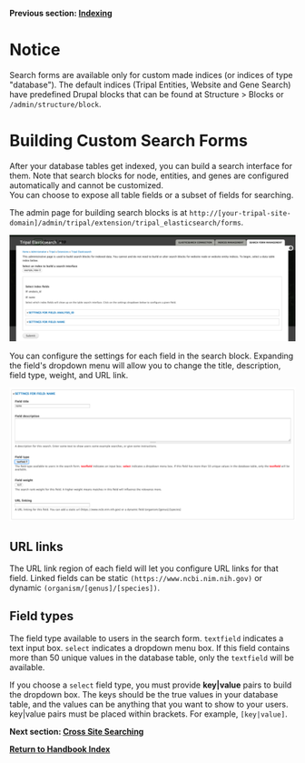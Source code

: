 **Previous section:  [Indexing](indexing.md)**

# Notice
Search forms are available only for custom made indices (or indices of type "database"). The default indices (Tripal Entities, Website and Gene Search) have predefined Drupal blocks that can be found at Structure > Blocks or `/admin/structure/block`.

# Building Custom Search Forms
After your database tables get indexed, you can build a search interface for them.  Note that search blocks for node, entities, and genes are configured automatically and cannot be customized.  
You can choose to expose all table fields or a subset of fields for searching.

The admin page for building search blocks is at `http://[your-tripal-site-domain]/admin/tripal/extension/tripal_elasticsearch/forms`.

![search block](../images/build-search-block.png)

You can configure the settings for each field in the search block.  Expanding the field's dropdown menu will allow you to change the title, description, field type, weight, and URL link.

![alter search interface](../images/alter-search-block.png)

## URL links

The URL link region of each field will let you configure URL links for that field. Linked fields can be static `(https://www.ncbi.nim.nih.gov)` or dynamic `(organism/[genus]/[species])`.

## Field types

The field type available to users in the search form. `textfield` indicates a text input box. `select` indicates a dropdown menu box. If this field contains more than 50 unique values in the database table, only the `textfield` will be available.

If you choose a `select` field type, you must provide **key|value** pairs to build the dropdown box.  The keys should be the true values in your database table, and the values can be anything that you want to show to your users. key|value pairs must be placed within brackets.  For example, `[key|value]`.


**Next section: [Cross Site Searching](/docs/cross-site-search.md)**

**[Return to Handbook Index](/docs)**

